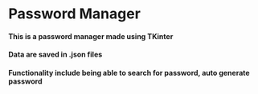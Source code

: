 # Password Manager
#### This is a password manager made using TKinter
#### Data are saved in .json files
#### Functionality include being able to search for password, auto generate password 
